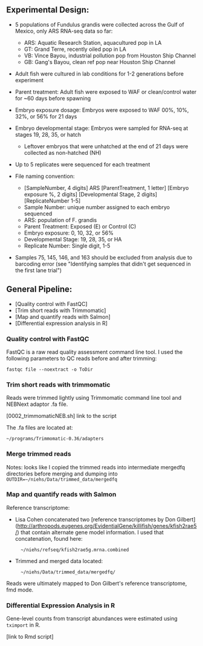 ## Experimental Design:
* 5 populations of Fundulus grandis were collected across the Gulf of Mexico, only ARS RNA-seq data so far: 
   * ARS: Aquatic Research Station, aquacultured pop in LA
   * GT: Grand Terre, recently oiled pop in LA
   * VB: Vince Bayou, industrial pollution pop from Houston Ship Channel
   * GB: Gang's Bayou, clean ref pop near Houston Ship Channel
  
* Adult fish were cultured in lab conditions for 1-2 generations before experiment
* Parent treatment: Adult fish were exposed to WAF or clean/control water for ~60 days before spawning
* Embryo exposure dosage: Embryos were exposed to WAF 00%, 10%, 32%, or 56% for 21 days
* Embryo developmental stage: Embryos were sampled for RNA-seq at stages 19, 28, 35, or hatch
     * Leftover embryos that were unhatched at the end of 21 days were collected as non-hatched (NH)
* Up to 5 replicates were sequenced for each treatment
* File naming convention: 
     * [SampleNumber, 4 digits] ARS [ParentTreatment, 1 letter] [Embryo exposure %, 2 digits] [Developmental Stage, 2 digits] [ReplicateNumber 1-5] 
     * Sample Number: unique number assigned to each embryo sequenced
     * ARS: population of F. grandis
     * Parent Treatment: Exposed (E) or Control (C)
     * Embryo exposure: 0, 10, 32, or 56%
     * Developmental Stage: 19, 28, 35, or HA
     * Replicate Number: Single digit, 1-5
* Samples 75, 145, 146, and 163 should be excluded from analysis due to barcoding error (see "Identifying samples that didn't get sequenced in the first lane trial")


##  General Pipeline:

* [Quality control with FastQC]
* [Trim short reads with Trimmomatic]
* [Map and quantify reads with Salmon]
* [Differential expression analysis in R]


### Quality control with FastQC
FastQC is a raw read quality assessment command line tool.
I used the following parameters to QC reads before and after trimming:

	fastqc file --noextract -o ToDir		
		

### Trim short reads with trimmomatic
Reads were trimmed lightly using Trimmomatic command line tool and NEBNext adaptor .fa file. 

[0002_trimmomaticNEB.sh] link to the script

The .fa files are located at: 

	~/programs/Trimmomatic-0.36/adapters
	
### Merge trimmed reads

Notes: looks like I copied the trimmed reads into intermediate mergedfq directories before merging and dumping into `OUTDIR=~/niehs/Data/trimmed_data/mergedfq`

### Map and quantify reads with Salmon

Reference transcriptome: 

* Lisa Cohen concatenated two [reference transcriptomes by Don Gilbert]
(http://arthropods.eugenes.org/EvidentialGene/killifish/genes/kfish2rae5/) that contain alternate gene model information. I used that concatenation, found here:

		~/niehs/refseq/kfish2rae5g.mrna.combined
		
* Trimmed and merged data located: 

		~/niehs/Data/trimmed_data/mergedfq/

Reads were ultimately mapped to Don Gilbert's reference transcriptome, fmd mode. 

### Differential Expression Analysis in R

Gene-level counts from transcript abundances were estimated using `tximport` in R. 

[link to Rmd script]


